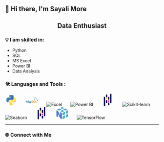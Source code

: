 <!-- Banner -->



## 👋 Hi there, I'm Sayali More  
<h2 align="center"><b>Data Enthusiast</b></h2>

<h3>💡 I am skilled in:</h3>
<ul>
  <li>Python </li>
  <li>SQL </li>
  <li>MS Excel </li>
  <li>Power BI </li>
  <li>Data Analysis </li>
</ul>
  

<h3>🛠️ Languages and Tools : </h3> 
<p >
  <img src="https://raw.githubusercontent.com/devicons/devicon/master/icons/python/python-original.svg" alt="Python" width="40"/> &nbsp  &nbsp  &nbsp;
  <img src="https://raw.githubusercontent.com/devicons/devicon/master/icons/mysql/mysql-original-wordmark.svg" alt="MySQL" width="40"/> &nbsp  &nbsp &nbsp;
  <img src="https://img.icons8.com/color/48/000000/microsoft-excel-2019--v1.png" alt="Excel" width="40"/> &nbsp  &nbsp &nbsp;
  <img src="https://www.vectorlogo.zone/logos/microsoft_powerbi/microsoft_powerbi-icon.svg" alt="Power BI" width="40"/> &nbsp  &nbsp &nbsp;
  <img src="https://raw.githubusercontent.com/devicons/devicon/master/icons/pandas/pandas-original.svg" alt="Pandas" width="40"/> &nbsp  &nbsp &nbsp;
  <img src="https://upload.wikimedia.org/wikipedia/commons/0/05/Scikit_learn_logo_small.svg" alt="Scikit-learn" width="40"/> &nbsp  &nbsp &nbsp;
  <img src="https://seaborn.pydata.org/_images/logo-mark-lightbg.svg" alt="Seaborn" width="40"/> &nbsp  &nbsp &nbsp;
  <img src="https://raw.githubusercontent.com/devicons/devicon/master/icons/pandas/pandas-original.svg" alt="Pandas" width="40"/> &nbsp  &nbsp &nbsp;
  <img src="https://raw.githubusercontent.com/devicons/devicon/master/icons/numpy/numpy-original.svg" alt="NumPy" width="40"/> &nbsp  &nbsp &nbsp;
  <img src="https://www.vectorlogo.zone/logos/tensorflow/tensorflow-icon.svg" alt="TensorFlow" width="40"/>
</p>


---

### 🌐 Connect with Me  




